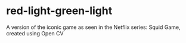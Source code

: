 # red-light-green-light
A version of the iconic game as seen in the Netflix series: Squid Game, created using Open CV
